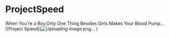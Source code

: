 # ProjectSpeed

When You're a Boy,Only One Thing Besides Girls Makes Your Blood Pump...
![Project Speed](![Uploading image.png…]()
)
